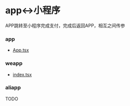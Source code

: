 # app<->小程序
APP跳转至小程序完成支付，完成后返回APP，相互之间传参

### app
* [App.tsx](./app/App.tsx)

### weapp
* [index.tsx](./weapp/src/pages/index/index.tsx)

### aliapp
  TODO
